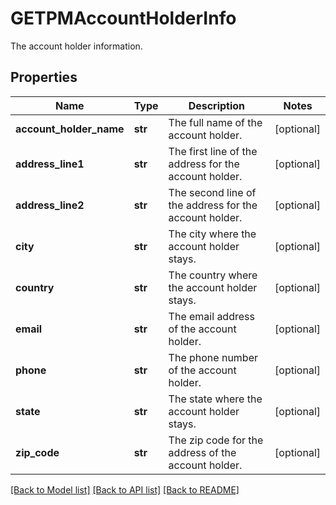 # GETPMAccountHolderInfo

The account holder information. 
## Properties
Name | Type | Description | Notes
------------ | ------------- | ------------- | -------------
**account_holder_name** | **str** | The full name of the account holder.  | [optional] 
**address_line1** | **str** | The first line of the address for the account holder.  | [optional] 
**address_line2** | **str** | The second line of the address for the account holder.   | [optional] 
**city** | **str** | The city where the account holder stays.  | [optional] 
**country** | **str** | The country where the account holder stays.  | [optional] 
**email** | **str** | The email address of the account holder.  | [optional] 
**phone** | **str** | The phone number of the account holder.  | [optional] 
**state** | **str** | The state where the account holder stays.  | [optional] 
**zip_code** | **str** | The zip code for the address of the account holder.  | [optional] 

[[Back to Model list]](../README.md#documentation-for-models) [[Back to API list]](../README.md#documentation-for-api-endpoints) [[Back to README]](../README.md)


